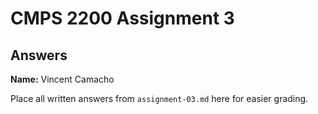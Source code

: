 # CMPS 2200 Assignment 3
## Answers

**Name:**
Vincent Camacho


Place all written answers from `assignment-03.md` here for easier grading.

